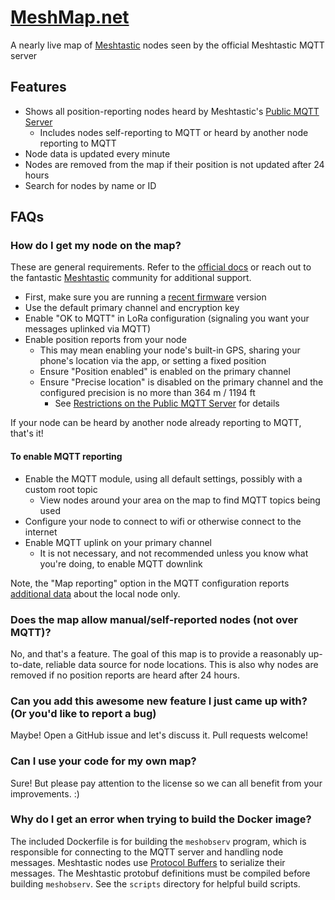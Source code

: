 # [MeshMap.net](https://meshmap.net/)
A nearly live map of [Meshtastic](https://meshtastic.org/) nodes seen by the official Meshtastic MQTT server

## Features
- Shows all position-reporting nodes heard by Meshtastic's [Public MQTT Server](https://meshtastic.org/docs/software/integrations/mqtt/#public-mqtt-server)
  - Includes nodes self-reporting to MQTT or heard by another node reporting to MQTT
- Node data is updated every minute
- Nodes are removed from the map if their position is not updated after 24 hours
- Search for nodes by name or ID

## FAQs

### How do I get my node on the map?
These are general requirements. Refer to the [official docs](https://meshtastic.org/docs/) or reach out to the fantastic [Meshtastic](https://meshtastic.org/) community for additional support.
- First, make sure you are running a [recent firmware](https://meshtastic.org/downloads/) version
- Use the default primary channel and encryption key
- Enable "OK to MQTT" in LoRa configuration (signaling you want your messages uplinked via MQTT)
- Enable position reports from your node
  - This may mean enabling your node's built-in GPS, sharing your phone's location via the app, or setting a fixed position
  - Ensure "Position enabled" is enabled on the primary channel
  - Ensure "Precise location" is disabled on the primary channel and the configured precision is no more than 364 m / 1194 ft
    - See [Restrictions on the Public MQTT Server](https://meshtastic.org/docs/software/integrations/mqtt/#restrictions-on-the-public-mqtt-server) for details

If your node can be heard by another node already reporting to MQTT, that's it!

#### To enable MQTT reporting
- Enable the MQTT module, using all default settings, possibly with a custom root topic
  - View nodes around your area on the map to find MQTT topics being used
- Configure your node to connect to wifi or otherwise connect to the internet
- Enable MQTT uplink on your primary channel
  - It is not necessary, and not recommended unless you know what you're doing, to enable MQTT downlink

Note, the "Map reporting" option in the MQTT configuration reports [additional data](https://meshtastic.org/docs/configuration/module/mqtt/#map-reporting-enabled) about the local node only.

### Does the map allow manual/self-reported nodes (not over MQTT)?
No, and that's a feature. The goal of this map is to provide a reasonably up-to-date, reliable data source for node locations.
This is also why nodes are removed if no position reports are heard after 24 hours.

### Can you add this awesome new feature I just came up with? (Or you'd like to report a bug)
Maybe! Open a GitHub issue and let's discuss it. Pull requests welcome!

### Can I use your code for my own map?
Sure! But please pay attention to the license so we can all benefit from your improvements. :)

### Why do I get an error when trying to build the Docker image?
The included Dockerfile is for building the `meshobserv` program, which is responsible for connecting to the MQTT server and handling node messages.
Meshtastic nodes use [Protocol Buffers](https://protobuf.dev/) to serialize their messages.
The Meshtastic protobuf definitions must be compiled before building `meshobserv`.
See the `scripts` directory for helpful build scripts.
